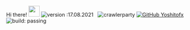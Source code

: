 Hi there! <img src = "https://cdn.discordapp.com/emojis/625936333248004096.png?v=1" high="20px" width="30px">
![version :17.08.2021](https://img.shields.io/badge/version-17.08.2021-informational) &nbsp; 
<img src="https://komarev.com/ghpvc/?username=crawlerparty&label=Number%20Visitors&color=5210fa" alt="crawlerparty"/>
[![GitHub Yoshitofx](https://img.shields.io/github/followers/Yoshitofx?label=follow&style=social)](https://github.com/Yoshitofx)&nbsp;
![build: passing](https://img.shields.io/badge/build-passing-success)

